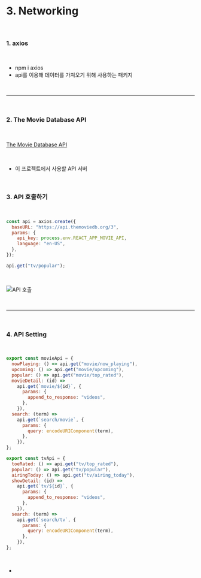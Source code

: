 # 3. Networking

<br>

### 1. axios

<br>

- npm i axios
- api를 이용해 데이터를 가져오기 위해 사용하는 패키지

<br>

---

<br>

### 2. The Movie Database API

<br>

[The Movie Database API](https://developers.themoviedb.org/3/getting-started/introduction)

<br>

- 이 프로젝트에서 사용할 API 서버

<br>

### 3. API 호출하기

<br>

```javascript
const api = axios.create({
  baseURL: "https://api.themoviedb.org/3",
  params: {
    api_key: process.env.REACT_APP_MOVIE_API,
    language: "en-US",
  },
});

api.get("tv/popular");
```

<br>

![API 호출](https://github.com/daldalhada/react-clone/blob/main/image/3/api.png)

<br>

---

<br>

### 4. API Setting

<br>

```javascript
export const movieApi = {
  nowPlaying: () => api.get("movie/now_playing"),
  upcoming: () => api.get("movie/upcoming"),
  popular: () => api.get("movie/top_rated"),
  movieDetail: (id) =>
    api.get(`movie/${id}`, {
      params: {
        append_to_response: "videos",
      },
    }),
  search: (term) =>
    api.get(`search/movie`, {
      params: {
        query: encodeURIComponent(term),
      },
    }),
};

export const tvApi = {
  toeRated: () => api.get("tv/top_rated"),
  popular: () => api.get("tv/popular"),
  airingToday: () => api.get("tv/airing_today"),
  showDetail: (id) =>
    api.get(`tv/${id}`, {
      params: {
        append_to_response: "videos",
      },
    }),
  search: (term) =>
    api.get(`search/tv`, {
      params: {
        query: encodeURIComponent(term),
      },
    }),
};
```

<br>

-

<br>
